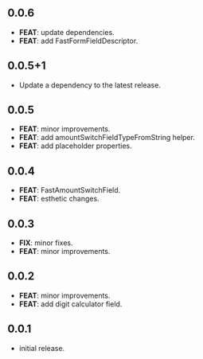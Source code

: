 ## 0.0.6

 - **FEAT**: update dependencies.
 - **FEAT**: add FastFormFieldDescriptor.

## 0.0.5+1

 - Update a dependency to the latest release.

## 0.0.5

 - **FEAT**: minor improvements.
 - **FEAT**: add amountSwitchFieldTypeFromString helper.
 - **FEAT**: add placeholder properties.

## 0.0.4

 - **FEAT**: FastAmountSwitchField.
 - **FEAT**: esthetic changes.

## 0.0.3

 - **FIX**: minor fixes.
 - **FEAT**: minor improvements.

## 0.0.2

 - **FEAT**: minor improvements.
 - **FEAT**: add digit calculator field.

## 0.0.1

* initial release.
